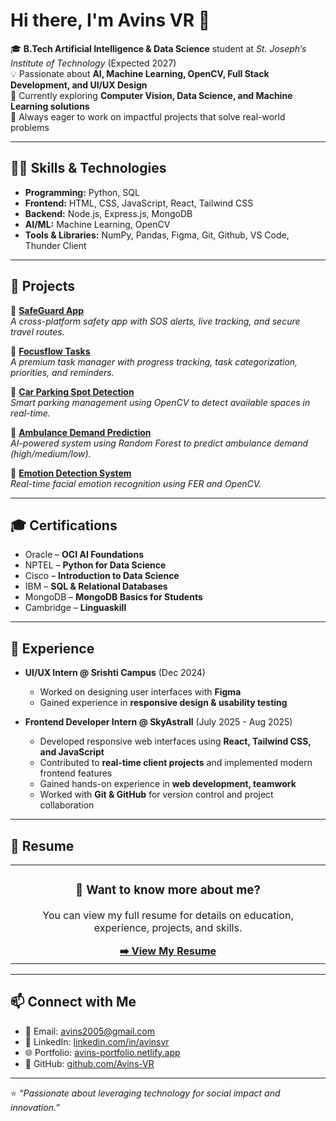 # Hi there, I'm Avins VR 👋  

🎓 **B.Tech Artificial Intelligence & Data Science** student at *St. Joseph’s Institute of Technology* (Expected 2027)  
💡 Passionate about **AI, Machine Learning, OpenCV, Full Stack Development, and UI/UX Design**  
🌱 Currently exploring **Computer Vision, Data Science, and Machine Learning solutions**  
🚀 Always eager to work on impactful projects that solve real-world problems  

---

## 🧑‍💻 Skills & Technologies  

- **Programming:** Python, SQL  
- **Frontend:** HTML, CSS, JavaScript, React, Tailwind CSS  
- **Backend:** Node.js, Express.js, MongoDB  
- **AI/ML:** Machine Learning, OpenCV
- **Tools & Libraries:** NumPy, Pandas, Figma, Git, Github, VS Code, Thunder Client  

---

## 📂 Projects  

🔹 **[SafeGuard App](https://github.com/Avins-VR/Safegaurd)**  
*A cross-platform safety app with SOS alerts, live tracking, and secure travel routes.*  

🔹 **[Focusflow Tasks](https://github.com/Avins-VR/Todo-List)**  
*A premium task manager with progress tracking, task categorization, priorities, and reminders.*  

🔹 **[Car Parking Spot Detection](https://github.com/Avins-VR/Car-Parking-spot-Dedection-Open-CV-)**  
*Smart parking management using OpenCV to detect available spaces in real-time.*  

🔹 **[Ambulance Demand Prediction](https://github.com/Avins-VR/Ambulance-Demand-Predection)**  
*AI-powered system using Random Forest to predict ambulance demand (high/medium/low).*  

🔹 **[Emotion Detection System](https://github.com/Avins-VR/Emotion-Predection-Open-CV)**  
*Real-time facial emotion recognition using FER and OpenCV.*  

---

## 🎓 Certifications  

- Oracle – **OCI AI Foundations**  
- NPTEL – **Python for Data Science**  
- Cisco – **Introduction to Data Science**  
- IBM – **SQL & Relational Databases**  
- MongoDB – **MongoDB Basics for Students**  
- Cambridge – **Linguaskill**  

---

## 💼 Experience  

- **UI/UX Intern @ Srishti Campus** (Dec 2024)  
  - Worked on designing user interfaces with **Figma**  
  - Gained experience in **responsive design & usability testing**  


- **Frontend Developer Intern @ SkyAstrall** (July 2025 - Aug 2025)
  - Developed responsive web interfaces using **React, Tailwind CSS, and JavaScript**
  - Contributed to **real-time client projects** and implemented modern frontend features
  - Gained hands-on experience in **web development, teamwork**
  - Worked with **Git & GitHub** for version control and project collaboration

---

## 📄 Resume  

<div align="center">
  <table>
    <tr>
      <td align="center">
        <h3>📌 Want to know more about me?</h3>
        <p>You can view my full resume for details on education, experience, projects, and skills.</p>
        <a href="https://drive.google.com/file/d/1kRDGjyTLQhxf7ccAPIve0-bfayriRf0Y/view">
          <b>➡️ View My Resume</b>
        </a>
      </td>
    </tr>
  </table>
</div>

---

## 📫 Connect with Me  

- 📧 Email: [avins2005@gmail.com](mailto:avins2005@gmail.com)  
- 🔗 LinkedIn: [linkedin.com/in/avinsvr](https://www.linkedin.com/in/avinsvr)  
- 🌐 Portfolio: [avins-portfolio.netlify.app](https://avins-portfolio.netlify.app/)  
- 🐙 GitHub: [github.com/Avins-VR](https://github.com/Avins-VR)  

---

⭐️ *“Passionate about leveraging technology for social impact and innovation.”*  
